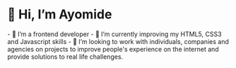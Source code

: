 <h1>👋 Hi, I’m Ayomide</h1>
- 👀 I’m a frontend developer
- 🌱 I’m currently improving my HTML5, CSS3 and Javascript skills
- 💞️ I’m looking to work with individuals, companies and agencies on projects to improve people's experience on the internet and provide solutions to real life challenges.

<!---
codayomide/codayomide is a ✨ special ✨ repository because its `README.md` (this file) appears on your GitHub profile.
You can click the Preview link to take a look at your changes.
--->
